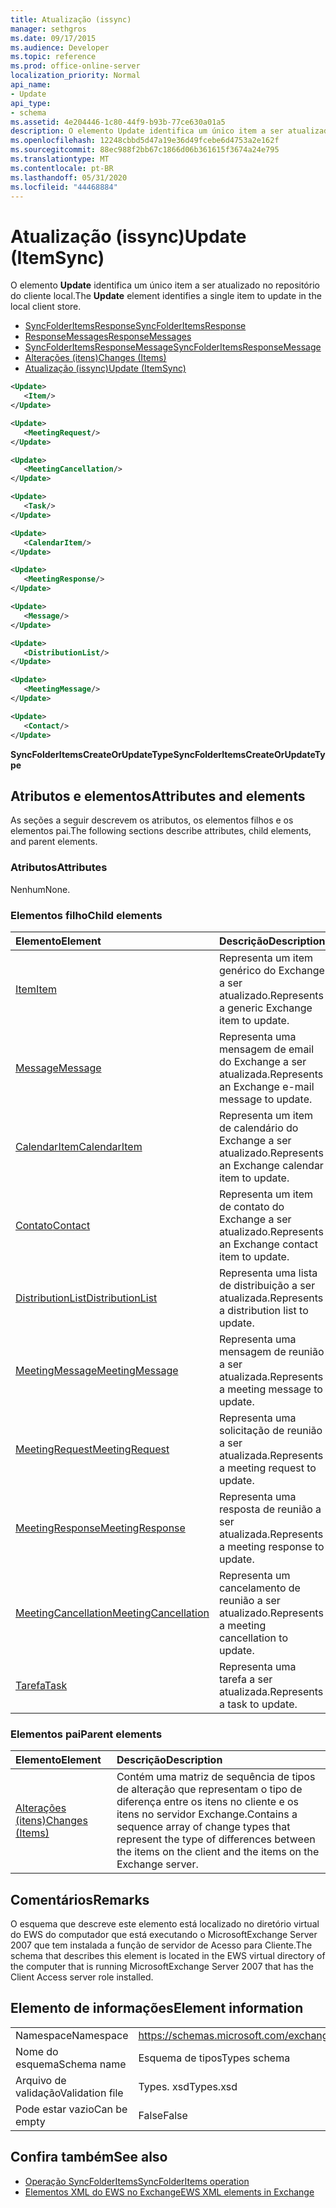 ```yaml
---
title: Atualização (issync)
manager: sethgros
ms.date: 09/17/2015
ms.audience: Developer
ms.topic: reference
ms.prod: office-online-server
localization_priority: Normal
api_name:
- Update
api_type:
- schema
ms.assetid: 4e204446-1c80-44f9-b93b-77ce630a01a5
description: O elemento Update identifica um único item a ser atualizado no repositório do cliente local.
ms.openlocfilehash: 12248cbbd5d47a19e36d49fcebe6d4753a2e162f
ms.sourcegitcommit: 88ec988f2bb67c1866d06b361615f3674a24e795
ms.translationtype: MT
ms.contentlocale: pt-BR
ms.lasthandoff: 05/31/2020
ms.locfileid: "44468884"
---
```

# <a name="update-itemsync"></a><span data-ttu-id="49cfc-103">Atualização (issync)</span><span class="sxs-lookup"><span data-stu-id="49cfc-103">Update (ItemSync)</span></span>

<span data-ttu-id="49cfc-104">O elemento **Update** identifica um único item a ser atualizado no repositório do cliente local.</span><span class="sxs-lookup"><span data-stu-id="49cfc-104">The **Update** element identifies a single item to update in the local client store.</span></span> 
  
- [<span data-ttu-id="49cfc-105">SyncFolderItemsResponse</span><span class="sxs-lookup"><span data-stu-id="49cfc-105">SyncFolderItemsResponse</span></span>](syncfolderitemsresponse.md) 
- [<span data-ttu-id="49cfc-106">ResponseMessages</span><span class="sxs-lookup"><span data-stu-id="49cfc-106">ResponseMessages</span></span>](responsemessages.md)  
- [<span data-ttu-id="49cfc-107">SyncFolderItemsResponseMessage</span><span class="sxs-lookup"><span data-stu-id="49cfc-107">SyncFolderItemsResponseMessage</span></span>](syncfolderitemsresponsemessage.md)  
- [<span data-ttu-id="49cfc-108">Alterações (itens)</span><span class="sxs-lookup"><span data-stu-id="49cfc-108">Changes (Items)</span></span>](changes-items.md)  
- [<span data-ttu-id="49cfc-109">Atualização (issync)</span><span class="sxs-lookup"><span data-stu-id="49cfc-109">Update (ItemSync)</span></span>](update-itemsync.md)
  
```xml
<Update>
   <Item/>
</Update>
```

```xml
<Update>
   <MeetingRequest/>
</Update>
```

```xml
<Update>
   <MeetingCancellation/>
</Update>
```

```xml
<Update>
   <Task/>
</Update>
```

```xml
<Update>
   <CalendarItem/>
</Update>
```

```xml
<Update>
   <MeetingResponse/>
</Update>
```

```xml
<Update>
   <Message/>
</Update>
```

```xml
<Update>
   <DistributionList/>
</Update>
```

```xml
<Update>
   <MeetingMessage/>
</Update>
```

```xml
<Update>
   <Contact/> 
</Update>
```

<span data-ttu-id="49cfc-110">**SyncFolderItemsCreateOrUpdateType**</span><span class="sxs-lookup"><span data-stu-id="49cfc-110">**SyncFolderItemsCreateOrUpdateType**</span></span>

## <a name="attributes-and-elements"></a><span data-ttu-id="49cfc-111">Atributos e elementos</span><span class="sxs-lookup"><span data-stu-id="49cfc-111">Attributes and elements</span></span>

<span data-ttu-id="49cfc-112">As seções a seguir descrevem os atributos, os elementos filhos e os elementos pai.</span><span class="sxs-lookup"><span data-stu-id="49cfc-112">The following sections describe attributes, child elements, and parent elements.</span></span>
  
### <a name="attributes"></a><span data-ttu-id="49cfc-113">Atributos</span><span class="sxs-lookup"><span data-stu-id="49cfc-113">Attributes</span></span>

<span data-ttu-id="49cfc-114">Nenhum</span><span class="sxs-lookup"><span data-stu-id="49cfc-114">None.</span></span>
  
### <a name="child-elements"></a><span data-ttu-id="49cfc-115">Elementos filho</span><span class="sxs-lookup"><span data-stu-id="49cfc-115">Child elements</span></span>

|<span data-ttu-id="49cfc-116">**Elemento**</span><span class="sxs-lookup"><span data-stu-id="49cfc-116">**Element**</span></span>|<span data-ttu-id="49cfc-117">**Descrição**</span><span class="sxs-lookup"><span data-stu-id="49cfc-117">**Description**</span></span>|
|:-----|:-----|
|[<span data-ttu-id="49cfc-118">Item</span><span class="sxs-lookup"><span data-stu-id="49cfc-118">Item</span></span>](item.md) <br/> |<span data-ttu-id="49cfc-119">Representa um item genérico do Exchange a ser atualizado.</span><span class="sxs-lookup"><span data-stu-id="49cfc-119">Represents a generic Exchange item to update.</span></span>  <br/> |
|[<span data-ttu-id="49cfc-120">Message</span><span class="sxs-lookup"><span data-stu-id="49cfc-120">Message</span></span>](message-ex15websvcsotherref.md) <br/> |<span data-ttu-id="49cfc-121">Representa uma mensagem de email do Exchange a ser atualizada.</span><span class="sxs-lookup"><span data-stu-id="49cfc-121">Represents an Exchange e-mail message to update.</span></span>  <br/> |
|[<span data-ttu-id="49cfc-122">CalendarItem</span><span class="sxs-lookup"><span data-stu-id="49cfc-122">CalendarItem</span></span>](calendaritem.md) <br/> |<span data-ttu-id="49cfc-123">Representa um item de calendário do Exchange a ser atualizado.</span><span class="sxs-lookup"><span data-stu-id="49cfc-123">Represents an Exchange calendar item to update.</span></span>  <br/> |
|[<span data-ttu-id="49cfc-124">Contato</span><span class="sxs-lookup"><span data-stu-id="49cfc-124">Contact</span></span>](contact.md) <br/> |<span data-ttu-id="49cfc-125">Representa um item de contato do Exchange a ser atualizado.</span><span class="sxs-lookup"><span data-stu-id="49cfc-125">Represents an Exchange contact item to update.</span></span>  <br/> |
|[<span data-ttu-id="49cfc-126">DistributionList</span><span class="sxs-lookup"><span data-stu-id="49cfc-126">DistributionList</span></span>](distributionlist.md) <br/> |<span data-ttu-id="49cfc-127">Representa uma lista de distribuição a ser atualizada.</span><span class="sxs-lookup"><span data-stu-id="49cfc-127">Represents a distribution list to update.</span></span>  <br/> |
|[<span data-ttu-id="49cfc-128">MeetingMessage</span><span class="sxs-lookup"><span data-stu-id="49cfc-128">MeetingMessage</span></span>](meetingmessage.md) <br/> |<span data-ttu-id="49cfc-129">Representa uma mensagem de reunião a ser atualizada.</span><span class="sxs-lookup"><span data-stu-id="49cfc-129">Represents a meeting message to update.</span></span>  <br/> |
|[<span data-ttu-id="49cfc-130">MeetingRequest</span><span class="sxs-lookup"><span data-stu-id="49cfc-130">MeetingRequest</span></span>](meetingrequest.md) <br/> |<span data-ttu-id="49cfc-131">Representa uma solicitação de reunião a ser atualizada.</span><span class="sxs-lookup"><span data-stu-id="49cfc-131">Represents a meeting request to update.</span></span>  <br/> |
|[<span data-ttu-id="49cfc-132">MeetingResponse</span><span class="sxs-lookup"><span data-stu-id="49cfc-132">MeetingResponse</span></span>](meetingresponse.md) <br/> |<span data-ttu-id="49cfc-133">Representa uma resposta de reunião a ser atualizada.</span><span class="sxs-lookup"><span data-stu-id="49cfc-133">Represents a meeting response to update.</span></span>  <br/> |
|[<span data-ttu-id="49cfc-134">MeetingCancellation</span><span class="sxs-lookup"><span data-stu-id="49cfc-134">MeetingCancellation</span></span>](meetingcancellation.md) <br/> |<span data-ttu-id="49cfc-135">Representa um cancelamento de reunião a ser atualizado.</span><span class="sxs-lookup"><span data-stu-id="49cfc-135">Represents a meeting cancellation to update.</span></span>  <br/> |
|[<span data-ttu-id="49cfc-136">Tarefa</span><span class="sxs-lookup"><span data-stu-id="49cfc-136">Task</span></span>](task.md) <br/> |<span data-ttu-id="49cfc-137">Representa uma tarefa a ser atualizada.</span><span class="sxs-lookup"><span data-stu-id="49cfc-137">Represents a task to update.</span></span>  <br/> |
   
### <a name="parent-elements"></a><span data-ttu-id="49cfc-138">Elementos pai</span><span class="sxs-lookup"><span data-stu-id="49cfc-138">Parent elements</span></span>

|<span data-ttu-id="49cfc-139">**Elemento**</span><span class="sxs-lookup"><span data-stu-id="49cfc-139">**Element**</span></span>|<span data-ttu-id="49cfc-140">**Descrição**</span><span class="sxs-lookup"><span data-stu-id="49cfc-140">**Description**</span></span>|
|:-----|:-----|
|[<span data-ttu-id="49cfc-141">Alterações (itens)</span><span class="sxs-lookup"><span data-stu-id="49cfc-141">Changes (Items)</span></span>](changes-items.md) <br/> |<span data-ttu-id="49cfc-142">Contém uma matriz de sequência de tipos de alteração que representam o tipo de diferença entre os itens no cliente e os itens no servidor Exchange.</span><span class="sxs-lookup"><span data-stu-id="49cfc-142">Contains a sequence array of change types that represent the type of differences between the items on the client and the items on the Exchange server.</span></span>  <br/> |
   
## <a name="remarks"></a><span data-ttu-id="49cfc-143">Comentários</span><span class="sxs-lookup"><span data-stu-id="49cfc-143">Remarks</span></span>

<span data-ttu-id="49cfc-144">O esquema que descreve este elemento está localizado no diretório virtual do EWS do computador que está executando o MicrosoftExchange Server 2007 que tem instalada a função de servidor de Acesso para Cliente.</span><span class="sxs-lookup"><span data-stu-id="49cfc-144">The schema that describes this element is located in the EWS virtual directory of the computer that is running MicrosoftExchange Server 2007 that has the Client Access server role installed.</span></span>
  
## <a name="element-information"></a><span data-ttu-id="49cfc-145">Elemento de informações</span><span class="sxs-lookup"><span data-stu-id="49cfc-145">Element information</span></span>

|||
|:-----|:-----|
|<span data-ttu-id="49cfc-146">Namespace</span><span class="sxs-lookup"><span data-stu-id="49cfc-146">Namespace</span></span>  <br/> |https://schemas.microsoft.com/exchange/services/2006/types  <br/> |
|<span data-ttu-id="49cfc-147">Nome do esquema</span><span class="sxs-lookup"><span data-stu-id="49cfc-147">Schema name</span></span>  <br/> |<span data-ttu-id="49cfc-148">Esquema de tipos</span><span class="sxs-lookup"><span data-stu-id="49cfc-148">Types schema</span></span>  <br/> |
|<span data-ttu-id="49cfc-149">Arquivo de validação</span><span class="sxs-lookup"><span data-stu-id="49cfc-149">Validation file</span></span>  <br/> |<span data-ttu-id="49cfc-150">Types. xsd</span><span class="sxs-lookup"><span data-stu-id="49cfc-150">Types.xsd</span></span>  <br/> |
|<span data-ttu-id="49cfc-151">Pode estar vazio</span><span class="sxs-lookup"><span data-stu-id="49cfc-151">Can be empty</span></span>  <br/> |<span data-ttu-id="49cfc-152">False</span><span class="sxs-lookup"><span data-stu-id="49cfc-152">False</span></span>  <br/> |
   
## <a name="see-also"></a><span data-ttu-id="49cfc-153">Confira também</span><span class="sxs-lookup"><span data-stu-id="49cfc-153">See also</span></span>

- [<span data-ttu-id="49cfc-154">Operação SyncFolderItems</span><span class="sxs-lookup"><span data-stu-id="49cfc-154">SyncFolderItems operation</span></span>](syncfolderitems-operation.md)
- [<span data-ttu-id="49cfc-155">Elementos XML do EWS no Exchange</span><span class="sxs-lookup"><span data-stu-id="49cfc-155">EWS XML elements in Exchange</span></span>](ews-xml-elements-in-exchange.md)

